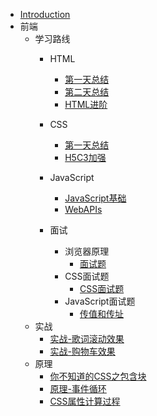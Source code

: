 - [Introduction](README)
- 前端
	- 学习路线
		- HTML
			- [第一天总结](/前端/前端路线/HTML/第一天总结) 
			- [第二天总结](/前端/前端路线/HTML/第二天总结)
			- [HTML进阶](/前端/前端路线/HTML/HTML进阶)
		- CSS
			- [第一天总结](/前端/前端路线/CSS/第一天总结.md)
			- [H5C3加强](/前端/前端路线/CSS/H5C3加强.md)
		- JavaScript
			- [JavaScript基础](/前端/前端路线/JavaScript/Javascript基础)
			- [WebAPIs](/前端/前端路线/JavaScript/WebAPIs)
		
		- 面试
		  - 浏览器原理
		    - [面试题](前端/面试/浏览器原理/面试题)
		  - CSS面试题
		    - [CSS面试题](前端/面试/CSS面试题/CSS面试题)
		  - JavaScript面试题
		    - [传值和传址](前端/面试/JavaScript面试题/传值和传址)
	- 实战
		- [实战-歌词滚动效果](/前端/实战/实战-歌词滚动效果)
		- [实战-购物车效果](/前端/实战/实战-购物车效果)
	- 原理
		- [你不知道的CSS之包含块](/前端/原理/你不知道的CSS之包含块)
		- [原理-事件循环](/前端/原理/原理-事件循环)
		- [CSS属性计算过程](/前端/原理/CSS属性计算过程)